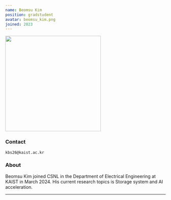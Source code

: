 ```yaml
---
name: Beomsu Kim
position: gradstudent
avatar: beomsu_kim.png
joined: 2023
---
```


<img width="300" src="{{site.baseurl}}/images/people/{{page.avatar}}" data-action="zoom">




### Contact

<i class="fa fa-envelope-o"></i>`kbs26@kaist.ac.kr`<br>

### About

Beomsu Kim joined CSNL in the Department of Electrical Engineering at KAIST in March 2024. His current research topics is Storage system and AI acceleration.
<hr>

